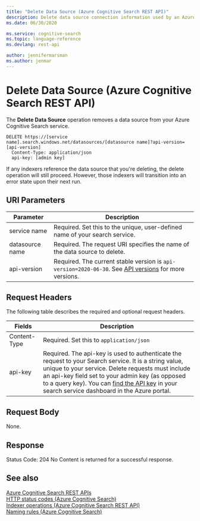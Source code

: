 ```yaml
---
title: "Delete Data Source (Azure Cognitive Search REST API)"
description: Delete data source connection information used by an Azure Cognitive Search indexer.
ms.date: 06/30/2020

ms.service: cognitive-search
ms.topic: language-reference
ms.devlang: rest-api

author: jennifermarsman
ms.author: jenmar
---
```

# Delete Data Source (Azure Cognitive Search REST API)

The **Delete Data Source** operation removes a data source from your Azure Cognitive Search service.  

```http
DELETE https://[service name].search.windows.net/datasources/[datasource name]?api-version=[api-version]  
  Content-Type: application/json  
  api-key: [admin key]   
```  

If any indexers reference the data source that you're deleting, the delete operation will still proceed. However, those indexers will transition into an error state upon their next run.  

 ## URI Parameters

| Parameter	  | Description  | 
|-------------|--------------|
| service name | Required. Set this to the unique, user-defined name of your search service. |
| datasource name  | Required. The request URI specifies the name of the data source to delete.   |
| api-version | Required. The current stable version is `api-version=2020-06-30`. See [API versions](search-service-api-versions.md) for more versions.|

## Request Headers 

The following table describes the required and optional request headers.  

|Fields              |Description      |  
|--------------------|-----------------|  
|Content-Type|Required. Set this to `application/json`|  
|api-key|Required. The api-key is used to authenticate the request to your Search service. It is a string value, unique to your service. Delete requests must include an api-key field set to your admin key (as opposed to a query key). You can [find the API key](/azure/search/search-security-api-keys#find-existing-keys) in your search service dashboard in the Azure portal.|  

## Request Body
None. 

## Response  
 Status Code: 204 No Content is returned for a successful response.  

## See also  
 [Azure Cognitive Search REST APIs](index.md)   
 [HTTP status codes &#40;Azure Cognitive Search&#41;](http-status-codes.md)   
 [Indexer operations &#40;Azure Cognitive Search REST API&#41;](indexer-operations.md)   
 [Naming rules &#40;Azure Cognitive Search&#41;](naming-rules.md)  
